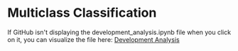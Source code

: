 # Multiclass Classification

If GitHub isn't displaying the development_analysis.ipynb file when you click on it, you can visualize the file here: [Development Analysis](https://nbviewer.jupyter.org/github/andrewunifei/CS229-Machine-Learning/blob/main/General%20Linear%20Model/Logistic%20Regression/Multinomial/development_analysis.ipynb)
